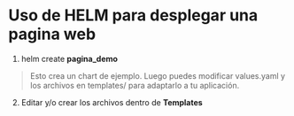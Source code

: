 # Uso de HELM para desplegar una pagina web
1) helm create **pagina_demo**
> Esto crea un chart de ejemplo. Luego puedes modificar values.yaml y los archivos en templates/ para adaptarlo a tu aplicación.
2) Editar y/o crear los archivos dentro de **Templates**
 
